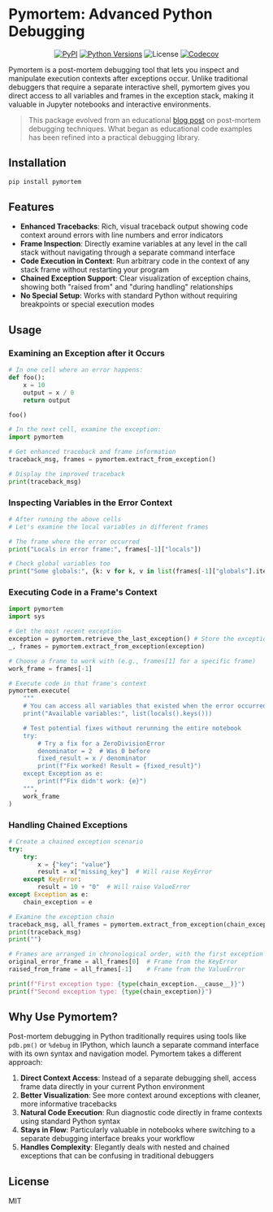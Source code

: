 # Pymortem: Advanced Python Debugging

<div align="center">

[![PyPI](https://img.shields.io/pypi/v/pymortem?logoSize=auto)](https://pypi.org/project/pymortem/)
[![Python Versions](https://img.shields.io/pypi/pyversions/pymortem?logoSize=auto)](https://pypi.org/project/pymortem/)
![License](https://img.shields.io/pypi/l/pymortem?logo=auto)
[![Codecov](https://codecov.io/gh/nsarang/pymortem/branch/main/graph/badge.svg)](https://codecov.io/gh/nsarang/pymortem)

</div>

Pymortem is a post-mortem debugging tool that lets you inspect and manipulate execution contexts after exceptions occur. Unlike traditional debuggers that require a separate interactive shell, pymortem gives you direct access to all variables and frames in the exception stack, making it valuable in Jupyter notebooks and interactive environments.

> This package evolved from an educational [blog post](https://nimasarang.com/blog/2025-01-30-post-mortem/) on post-mortem debugging techniques. What began as educational code examples has been refined into a practical debugging library.

## Installation

```bash
pip install pymortem
```

## Features

- **Enhanced Tracebacks**: Rich, visual traceback output showing code context around errors with line numbers and error indicators
- **Frame Inspection**: Directly examine variables at any level in the call stack without navigating through a separate command interface
- **Code Execution in Context**: Run arbitrary code in the context of any stack frame without restarting your program
- **Chained Exception Support**: Clear visualization of exception chains, showing both "raised from" and "during handling" relationships
- **No Special Setup**: Works with standard Python without requiring breakpoints or special execution modes

## Usage

### Examining an Exception after it Occurs

```python
# In one cell where an error happens:
def foo():
    x = 10
    output = x / 0
    return output

foo()
```

```python
# In the next cell, examine the exception:
import pymortem

# Get enhanced traceback and frame information
traceback_msg, frames = pymortem.extract_from_exception()

# Display the improved traceback
print(traceback_msg)
```

### Inspecting Variables in the Error Context

```python
# After running the above cells
# Let's examine the local variables in different frames

# The frame where the error occurred
print("Locals in error frame:", frames[-1]["locals"])

# Check global variables too
print("Some globals:", {k: v for k, v in list(frames[-1]["globals"].items())[:5]})
```

### Executing Code in a Frame's Context

```python
import pymortem
import sys

# Get the most recent exception
exception = pymortem.retrieve_the_last_exception() # Store the exception
_, frames = pymortem.extract_from_exception(exception)

# Choose a frame to work with (e.g., frames[1] for a specific frame)
work_frame = frames[-1]

# Execute code in that frame's context
pymortem.execute(
    """
    # You can access all variables that existed when the error occurred
    print("Available variables:", list(locals().keys()))

    # Test potential fixes without rerunning the entire notebook
    try:
        # Try a fix for a ZeroDivisionError
        denominator = 2  # Was 0 before
        fixed_result = x / denominator
        print(f"Fix worked! Result = {fixed_result}")
    except Exception as e:
        print(f"Fix didn't work: {e}")
    """,
    work_frame
)
```

### Handling Chained Exceptions

```python
# Create a chained exception scenario
try:
    try:
        x = {"key": "value"}
        result = x["missing_key"]  # Will raise KeyError
    except KeyError:
        result = 10 + "0"  # Will raise ValueError
except Exception as e:
    chain_exception = e

# Examine the exception chain
traceback_msg, all_frames = pymortem.extract_from_exception(chain_exception)
print(traceback_msg)
print("")

# Frames are arranged in chronological order, with the first exception first
original_error_frame = all_frames[0]  # Frame from the KeyError
raised_from_frame = all_frames[-1]    # Frame from the ValueError

print(f"First exception type: {type(chain_exception.__cause__)}")
print(f"Second exception type: {type(chain_exception)}")
```

## Why Use Pymortem?

Post-mortem debugging in Python traditionally requires using tools like `pdb.pm()` or `%debug` in IPython, which launch a separate command interface with its own syntax and navigation model. Pymortem takes a different approach:

1. **Direct Context Access**: Instead of a separate debugging shell, access frame data directly in your current Python environment
2. **Better Visualization**: See more context around exceptions with cleaner, more informative tracebacks
3. **Natural Code Execution**: Run diagnostic code directly in frame contexts using standard Python syntax
4. **Stays in Flow**: Particularly valuable in notebooks where switching to a separate debugging interface breaks your workflow
5. **Handles Complexity**: Elegantly deals with nested and chained exceptions that can be confusing in traditional debuggers

## License

MIT
